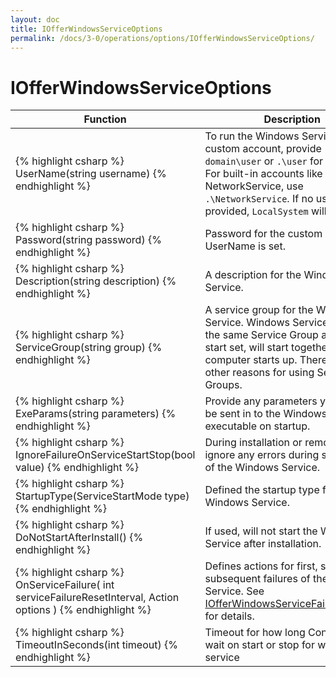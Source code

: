 ```yaml
---
layout: doc
title: IOfferWindowsServiceOptions
permalink: /docs/3-0/operations/options/IOfferWindowsServiceOptions/
---
```


IOfferWindowsServiceOptions
===========================

<table>
	<thead>
		<tr>
			<th>Function</th>
			<th>Description</th>
		</tr>
	</thead>
	<tbody>
		<tr>
			<td>
{% highlight csharp %}
UserName(string username)
{% endhighlight %}
			</td>
			<td>
				To run the Windows Service under a custom account, provide <code>domain\user</code> or <code>.\user</code> for local user. For built-in accounts like NetworkService, use <code>.\NetworkService</code>. If no user is provided, <code>LocalSystem</code> will be used. 
			</td>
		</tr>
		<tr>
			<td>
{% highlight csharp %}
Password(string password)
{% endhighlight %}
			</td>
			<td>
Password for the custom account if UserName is set.
			</td>
		</tr>
		<tr>
			<td>
{% highlight csharp %}
Description(string description)
{% endhighlight %}
			</td>
			<td>
A description for the Windows Service.
			</td>
		</tr>
		<tr>
			<td>
{% highlight csharp %}
ServiceGroup(string group)
{% endhighlight %}
			</td>
			<td>
A service group for the Windows Service. Windows Services within the same Service Group and auto start set, will start together when a computer starts up. There are also other reasons for using Service Groups.
			</td>
		</tr>
		<tr>
			<td>
{% highlight csharp %}
ExeParams(string parameters)
{% endhighlight %}
			</td>
			<td>
Provide any parameters you want to be sent in to the Windows Service executable on startup. 
			</td>
		</tr>
		<tr>
			<td>
{% highlight csharp %}
IgnoreFailureOnServiceStartStop(bool value)
{% endhighlight %}
			</td>
			<td>
During installation or removal, will ignore any errors during start/stop of the Windows Service.
			</td>
		</tr>
		<tr>
			<td>
{% highlight csharp %}
StartupType(ServiceStartMode type)
{% endhighlight %}
			</td>
			<td>
Defined the startup type for the Windows Service.
			</td>
		</tr>
		<tr>
			<td>
{% highlight csharp %}
DoNotStartAfterInstall()
{% endhighlight %}
			</td>
			<td>
If used, will not start the Windows Service after installation.
			</td>
		</tr>
		<tr>
			<td>
{% highlight csharp %}
OnServiceFailure(
  int serviceFailureResetInterval, 
  Action<IOfferWindowsServiceFailureOptions> options
)
{% endhighlight %}
			</td>
			<td>
Defines actions for first, second and subsequent failures of the Windows Service. See <a href="../IOfferWindowsServiceFailureOptions/">IOfferWindowsServiceFailureOptions</a> for details.
			</td>
		</tr>
		<tr>
			<td>
{% highlight csharp %}
TimeoutInSeconds(int timeout)
{% endhighlight %}
			</td>
			<td>
Timeout for how long ConDep will wait on start or stop for windows service
			</td>
		</tr>
	</tbody>
</table>